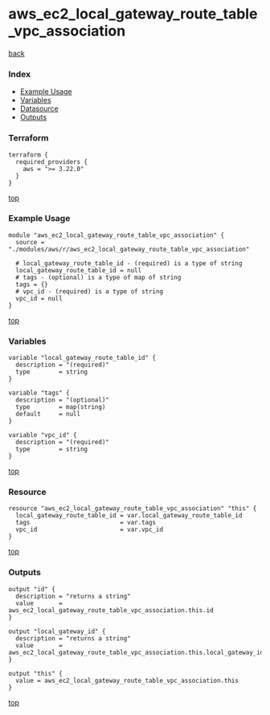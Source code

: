 # aws_ec2_local_gateway_route_table_vpc_association

[back](../aws.md)

### Index

- [Example Usage](#example-usage)
- [Variables](#variables)
- [Datasource](#datasource)
- [Outputs](#outputs)

### Terraform

```hcl
terraform {
  required_providers {
    aws = ">= 3.22.0"
  }
}
```

[top](#index)

### Example Usage

```hcl
module "aws_ec2_local_gateway_route_table_vpc_association" {
  source = "./modules/aws/r/aws_ec2_local_gateway_route_table_vpc_association"

  # local_gateway_route_table_id - (required) is a type of string
  local_gateway_route_table_id = null
  # tags - (optional) is a type of map of string
  tags = {}
  # vpc_id - (required) is a type of string
  vpc_id = null
}
```

[top](#index)

### Variables

```hcl
variable "local_gateway_route_table_id" {
  description = "(required)"
  type        = string
}

variable "tags" {
  description = "(optional)"
  type        = map(string)
  default     = null
}

variable "vpc_id" {
  description = "(required)"
  type        = string
}
```

[top](#index)

### Resource

```hcl
resource "aws_ec2_local_gateway_route_table_vpc_association" "this" {
  local_gateway_route_table_id = var.local_gateway_route_table_id
  tags                         = var.tags
  vpc_id                       = var.vpc_id
}
```

[top](#index)

### Outputs

```hcl
output "id" {
  description = "returns a string"
  value       = aws_ec2_local_gateway_route_table_vpc_association.this.id
}

output "local_gateway_id" {
  description = "returns a string"
  value       = aws_ec2_local_gateway_route_table_vpc_association.this.local_gateway_id
}

output "this" {
  value = aws_ec2_local_gateway_route_table_vpc_association.this
}
```

[top](#index)